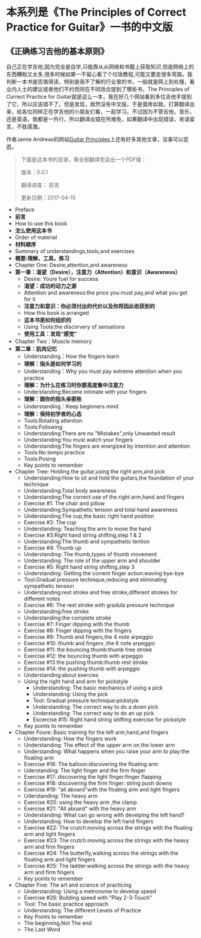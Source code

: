 # 本系列是《The Principles of Correct Practice for Guitar》一书的中文版
## 《正确练习吉他的基本原则》

自己正在学吉他,因为完全是自学,只能靠从从网络和书籍上获取知识,但是网络上的东西糟粕又太多,很多时候如果一不留心看了个垃圾教程,可能又要走很多弯路。我判断一本书是否值得读，特别是我不了解的行业里的书，一般就是网上到处搜，看业内人士的建议或者他们不约而同在不同场合提到了哪些书，The Principles of Correct Practice for Guitar就是这么一本，我在好几个网站看到多位吉他手提到了它，所以应该错不了。但是发现，居然没有中文版，于是蛋疼如我，打算翻译出来，给各位同样正在学吉他的小朋友们看，一起学习。不过因为不管吉他，音乐，还是英语，我都是一外行，所以翻译出错在所难免，如果翻译中出现错误，肯请留言，不胜感激。

作者Jamie Andreas的网站[Guitar Principles](http://www.guitarprinciples.com/ "Guitar Principles")上还有好多其他文章，没事可以逛逛。


> 下面是这本书的目录，等全部翻译完会出一个PDF版：
> 
> 版本：0.0.1
> 
> 翻译进度： 前言
>  
> 更新日期：2017-04-15

- Preface 
- **前言**
- How to use this book 
- **怎么使用这本书**
- Order of material 
- **材料顺序**
- Summary of understandings,tools,and exercises 
- **概要:理解，工具，练习**
- Chapter One: Desire,attention,and awareness  
- **第一章：渴望（Desire），注意力（Attention）和意识（Awareness）**
	- Desire: Youre fuel for success
	- **渴望：成功的动力之源**
	- Attention and awareness:the price you must pay,and what you get for it
	- **注意力和意识：你必须付出的代价以及你将因此收获到的**
	- How this book is arranged
	- **这本书是如何组织的**
	- Using Tools:the discorvery of sensations
	- **使用工具：发现“感觉”**
- Chapter Two：Muscle memory
- **第二章：肌肉记忆**
	- Understanding：How the fingers learn
	- **理解：指头是如何学习的**
	- Understanding：Why you must pay extreme attention when you practice
	- **理解：为什么在练习时你要高度集中注意力**
	- Understanding:Become intimate with your fingers
	- **理解：跟你的指头亲密些**
	- Understanding：Keep beginners mind
	- **理解：保持初学者的心态**
	- Tools:Rotating attention
	- Tools:Following
	- Understanding:There are no "Mistakes",only Unwanted result
	- Understanding:You must watch your fingers
	- Understanding:The fingers are energized by intention and attention
	- Tools:No tempo practice
	- Tools:Posing
	- Key points to remember
- Chapter Tree: Holding the guitar,using the right arm,and pick
	- Understanding:How to sit and hold the guitars,the foundation of your technique
	- Understanding:Total body awareness
	- Understanding:The correct use of the right arm,hand and fingers
	- Exercise #1: The chair and pillow
	- Understanding:Sympathetic tension and total hand awareness
	- Understanding:The cup,the basic right hand position
	- Exercise #2: The cup
	- Understanding: Teaching the arm to move the hand
	- Exercise #3:Right hand string shifting,step 1 & 2
	- Understanding:The thumb and sympathetic tention
	- Exercise #4: Thumb up
	- Understanding: The thumb,types of thumb movement
	- Understanding: The role of the upper arm and shoulder
	- Exercise #5: Right hand string shifting,step 3
	- Understanding: Getting the corrent finger action:waving bye-bye
	- Tool:Gradual pressure technique,reducing and eliminating sympathetic tension
	- Understanding:rest stroke and free stroke,different strokes for different notes
	- Exercise #6: The rest stroke with gradula pressure technique
	- Understanding:free stroke
	- Understanding:the complete stroke
	- Exercise #7: Finger dipping with the thumb
	- Exercise #8: Finger dipping with the fingers
	- Exercise #9: Thumb and fingers,the 4 note arpeggio
	- Exercise #10: thumb and fingers ,the 6 note arpeggio
	- Exercise #11: the bouncing thumb:thumb free stroke
	- Exercise #12: the bouncing thumb with arpeggio
	- Exercise #13 the pushing thumb:thumb rest stroke
	- Exercise #14: the pushing thumb with arpeggio
	- Understanding:about exercies
	- Using the right hand and arm for pickstyle
		- Understanding: The basic mechanics of using a pick
		- Understanding: Using the pick
		- Tool: Gradual pressure technique:pickstyle
		- Understanding: The correct way to do a down pick
		- Understanding: The correct way to do an up pick
		- Excercise #15: Right hand string shifting exercise for pickstyle
	- Key points to remember
- Chapter Foure: Basic training for the left arm,hand,and fingers
	- Understanding: How the fingers work
	- Understanding: The effect of the upper arm on the lower arm
	- Understanding: What happens when you raise your arm to play:the floating arm
	- Exercise #16: The balloon:discovering the floating arm
	- Uderstanding: The light finger and the firm finger
	- Exercise #17: discovering the light finger:finger flapping
	- Exercise #18: discovering the firm finger: string push downs
	- Exercise #19: "all aboard"with the floating arm and light fingers
	- Uderstanding: The heavy arm
	- Exercise #20: using the heavy arm ,the clamp
	- Exercise #21: "All aboard" with the heavy arm
	- Understanding: What can go wrong with develping the left hand?
	- Understanding: How to develop the left hand fingers
	- Exercise #22: The crutch:moving across the strings with the floating arm and light fingers
	- Exercise #23: The crutch:moving across the strings with the heavy arm and firm fingers
	- Exercise #24: The butterfly,walking across the strings with the floating arm and light fingers
	- Exercise #25: The ladder:walking across the strings with the heavy arm and firm fingers 
	- Key points to remember
- Chapter Five: The art and science of practicing
	- Understanding: Using a metronome to develop speed
	- Exercise #26: Building speed with "Play 2-3-Touch"
	- Tool: The basic practice approach
	- Understanding: The different Levels of Practice
	- Key Points to remember
	- The beginning,Not The end
	- The Last Word
